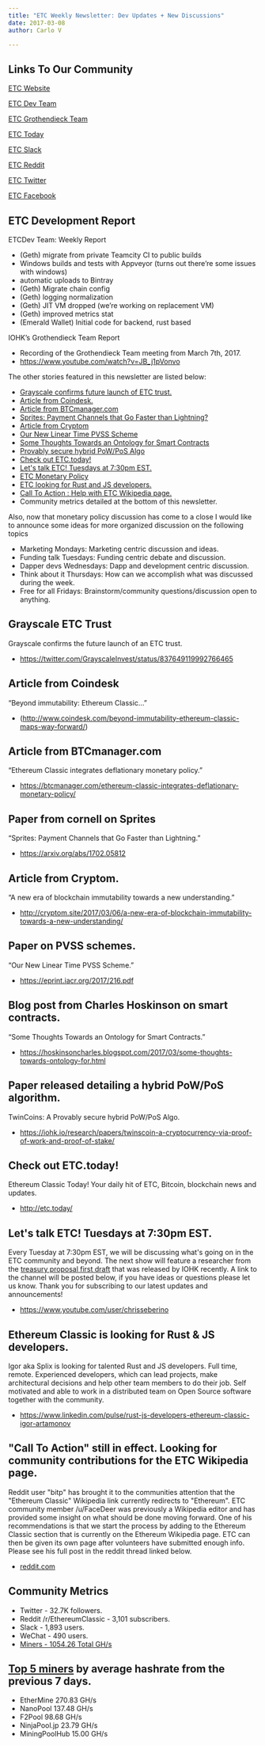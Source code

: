 ```yaml
---
title: "ETC Weekly Newsletter: Dev Updates + New Discussions"
date: 2017-03-08
author: Carlo V

---
```



## **Links To Our Community** 

[ETC Website](https://ethereumclassic.github.io/)

[ETC Dev Team](https://www.etcdevteam.com/)

[ETC Grothendieck Team](https://iohk.io/projects/ethereum-classic/#team)

[ETC Today](http://etc.today/)

[ETC Slack](https://ethereumclassic.herokuapp.com/)

[ETC Reddit](https://www.reddit.com/r/EthereumClassic/)

[ETC Twitter](http://twitter.com/eth_classic)

[ETC Facebook](https://www.facebook.com/EthereumClassicETC/)


## **ETC Development Report**

ETCDev Team: Weekly Report

* (Geth) migrate from private Teamcity CI to public builds
* Windows builds and tests with Appveyor (turns out there’re some issues with windows)
* automatic uploads to Bintray
* (Geth) Migrate chain config
* (Geth) logging normalization
* (Geth) JIT VM dropped (we’re working on replacement VM)
* (Geth) improved metrics stat
* (Emerald Wallet) Initial code for backend, rust based

IOHK’s Grothendieck Team Report

* Recording of the Grothendieck Team meeting from March 7th, 2017.  
* https://www.youtube.com/watch?v=JB_j1pVonvo

The other stories featured in this newsletter are listed below: 

* [Grayscale confirms future launch of ETC trust.](https://twitter.com/GrayscaleInvest/status/837649119992766465)
* [Article from Coindesk.](http://www.coindesk.com/beyond-immutability-ethereum-classic-maps-way-forward/)
* [Article from BTCmanager.com](https://btcmanager.com/ethereum-classic-integrates-deflationary-monetary-policy/)
* [Sprites: Payment Channels that Go Faster than Lightning?](https://arxiv.org/abs/1702.05812)
* [Article from Cryptom](http://cryptom.site/2017/03/06/a-new-era-of-blockchain-immutability-towards-a-new-understanding/)
* [Our New Linear Time PVSS Scheme](https://eprint.iacr.org/2017/216.pdf)
* [Some Thoughts Towards an Ontology for Smart Contracts](https://hoskinsoncharles.blogspot.com/2017/03/some-thoughts-towards-ontology-for.html)
* [Provably secure hybrid PoW/PoS Algo](https://iohk.io/research/papers/twinscoin-a-cryptocurrency-via-proof-of-work-and-proof-of-stake/)
* [Check out ETC.today!](http://etc.today/)
* [Let's talk ETC! Tuesdays at 7:30pm EST.](https://www.youtube.com/user/chrisseberino)
* [ETC Monetary Policy](https://github.com/ethereumproject/ECIPs/pull/20/files)
* [ETC looking for Rust and JS developers.](https://www.linkedin.com/pulse/rust-js-developers-ethereum-classic-igor-artamonov)
* [Call To  Action :  Help with ETC Wikipedia page.](https://www.reddit.com/r/EthereumClassic/comments/5bsj3c/ethereum_classic_redirects_to_ethereum_on/)
* Community metrics detailed at the bottom of this newsletter.

Also, now that monetary policy discussion has come to a close I would like to announce some ideas for more organized discussion on the following topics

* Marketing Mondays: Marketing centric discussion and ideas.
* Funding talk Tuesdays: Funding centric debate and discussion.
* Dapper devs Wednesdays: Dapp and development centric discussion. 
* Think about it Thursdays: How can we accomplish what was  discussed during the week.
* Free for all Fridays: Brainstorm/community questions/discussion open to anything.

## **Grayscale ETC Trust**

Grayscale confirms the future launch of an ETC trust.

* https://twitter.com/GrayscaleInvest/status/837649119992766465

## **Article from Coindesk**
“Beyond immutability: Ethereum Classic…”

* (http://www.coindesk.com/beyond-immutability-ethereum-classic-maps-way-forward/)


## **Article from BTCmanager.com**
“Ethereum Classic integrates deflationary monetary policy.”

* https://btcmanager.com/ethereum-classic-integrates-deflationary-monetary-policy/

## **Paper from cornell on Sprites** 
“Sprites: Payment Channels that Go Faster than Lightning.”

* https://arxiv.org/abs/1702.05812

## **Article from Cryptom.** 

“A new era of blockchain immutability towards a new understanding.”

* http://cryptom.site/2017/03/06/a-new-era-of-blockchain-immutability-towards-a-new-understanding/




## **Paper on PVSS schemes.**
“Our New Linear Time PVSS Scheme.”

* https://eprint.iacr.org/2017/216.pdf

## **Blog post from Charles Hoskinson on smart contracts.**
“Some Thoughts Towards an Ontology for Smart Contracts.” 

* https://hoskinsoncharles.blogspot.com/2017/03/some-thoughts-towards-ontology-for.html

## **Paper released detailing a hybrid PoW/PoS algorithm.** 

TwinCoins: A Provably secure hybrid PoW/PoS Algo. 

* https://iohk.io/research/papers/twinscoin-a-cryptocurrency-via-proof-of-work-and-proof-of-stake/

## **Check out ETC.today!**

Ethereum Classic Today! Your daily hit of ETC, Bitcoin, blockchain news and updates.

* http://etc.today/

## **Let's talk ETC! Tuesdays at 7:30pm EST.**
Every Tuesday at 7:30pm EST, we will be discussing what's going on in the ETC community and beyond. The next show will feature a researcher from the [treasury proposal first draft](https://www.scribd.com/document/339563725/Ethereum-Classic-Treasury-System-Proposal-Google-Docs) that was released by IOHK recently. A link to the channel will be posted below, if you have ideas or questions please let us know. Thank you for subscribing to our latest updates and announcements! 

* https://www.youtube.com/user/chrisseberino


## **Ethereum Classic is looking for Rust & JS developers.**

Igor aka Splix is looking for talented Rust and JS developers. Full time, remote. Experienced developers, which can lead projects, make architectural decisions and help other team members to do their job. Self motivated and able to work in a distributed team on Open Source software together with the community.

* https://www.linkedin.com/pulse/rust-js-developers-ethereum-classic-igor-artamonov

## **"Call To Action" still in effect. Looking for community contributions for the ETC Wikipedia page.** 
Reddit user "bitp" has brought it to the communities attention that the "Ethereum Classic" Wikipedia link currently redirects to "Ethereum". ETC community member /u/FaceDeer was previously a Wikipedia editor and has provided some insight on what should be done moving forward. One of his recommendations is that we start the process by adding to the Ethereum Classic section that is currently on the Ethereum Wikipedia page. ETC can then be given its own page after volunteers have submitted enough info. Please see his full post in the reddit thread linked below.

* [reddit.com](https://www.reddit.com/r/EthereumClassic/comments/5bsj3c/ethereum_classic_redirects_to_ethereum_on/)

## **Community Metrics** 

* Twitter - 32.7K followers.
* Reddit /r/EthereumClassic - 3,101 subscribers.
* Slack - 1,893 users.
* WeChat - 490 users.
* [Miners - 1054.26 Total GH/s](https://gastracker.io/stats/miners)

## **[Top 5 miners](https://gastracker.io/stats/miners) by average hashrate from the previous 7 days.** 

* EtherMine	270.83 GH/s
* NanoPool	137.48 GH/s
* F2Pool 98.68 GH/s
* NinjaPool.jp 23.79 GH/s
* MiningPoolHub 15.00 GH/s
